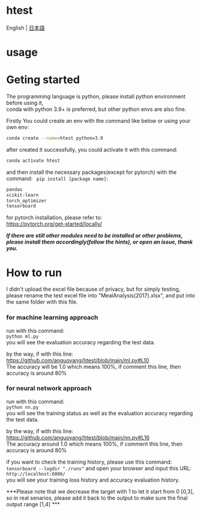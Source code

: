 # htest

English | [日本語](./README_JA.md)


# usage

# Geting started  
The programming language is python, please install python environment before using it,  
conda with python 3.9+ is preferred, but other python envs are also fine.  

Firstly You could create an env with the command like below or using your own env:  
```bash 
conda create --name=htest python=3.9   
```

after created it successfully, you could activate it with this command:  
```bash
conda activate htest
```

and then install the necessary packages(except for pytorch) with the command: ``` pip install [package name]```:  
 ```bash
pandas  
scikit-learn  
torch_optimizer  
tensorboard  
```

for pytorch installation, please refer to:  
https://pytorch.org/get-started/locally/  

***If there are still other modules need to be installed or other problems, please install them accordingly(follow the hints), or open an issue, thank you.***  

# How to run

I didn't upload the excel file because of privacy, but for simply testing, please rename the test excel file into "MealAnalysis(2017).xlsx", and put into the same folder with this file.   

### for machine learning approach  

run with this command:   
```python ml.py```  
you will see the evaluation accuracy regarding the test data.

by the way, if with this line:  
https://github.com/anguoyang/htest/blob/main/ml.py#L10  
The accuracy will be 1.0 which means 100%, if comment this line, then accuracy is around 80%    

### for neural network approach  

run with this command:  
```python nn.py```  
you will see the training status as well as the evaluation accuracy regarding the test data. 

by the way, if with this line:  
https://github.com/anguoyang/htest/blob/main/nn.py#L16  
The accuracy around 1.0 which means 100%, if comment this line, then accuracy is around 80%   

if you want to check the training history, please use this command:  
```tensorboard --logdir "./runs"``` 
and open your browser and input this URL:    
```http://localhost:6006/```     
you will see your training loss history and accuracy evaluation history.  

***Please note that we decrease the target with 1 to let it start from 0 [0,3], so in real senarios, please add it back to the output to make sure the final output range [1,4] ***





